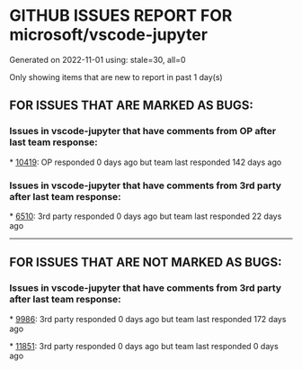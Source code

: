 
# GITHUB ISSUES REPORT FOR microsoft/vscode-jupyter


Generated on 2022-11-01 using: stale=30, all=0


Only showing items that are new to report in past 1 day(s)


## FOR ISSUES THAT ARE MARKED AS BUGS:


### Issues in vscode-jupyter that have comments from OP after last team response:


\* [10419](https://github.com/microsoft/vscode-jupyter/issues/10419 "Random files appearing in my trash bin everytime I open a Jupyter notebook"): OP responded 0 days ago but team last responded 142 days ago

### Issues in vscode-jupyter that have comments from 3rd party after last team response:


\* [6510](https://github.com/microsoft/vscode-jupyter/issues/6510 "Jupyter extension creates countless empty ipynb (also creates &quot;checkpoint&quot; files after saving)"): 3rd party responded 0 days ago but team last responded 22 days ago

---

## FOR ISSUES THAT ARE NOT MARKED AS BUGS:


### Issues in vscode-jupyter that have comments from 3rd party after last team response:


\* [9986](https://github.com/microsoft/vscode-jupyter/issues/9986 "Enhance the data viewer for Pandas dataframes in VSCode"): 3rd party responded 0 days ago but team last responded 172 days ago

\* [11851](https://github.com/microsoft/vscode-jupyter/issues/11851 "Take 2: Testing adoption of the new Python Extension API for discovering Python Environments"): 3rd party responded 0 days ago but team last responded 0 days ago
